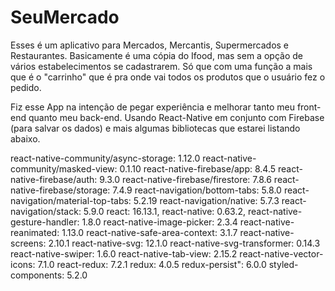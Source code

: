 # SeuMercado

Esses é um aplicativo para Mercados, Mercantis, Supermercados e Restaurantes. 
Basicamente é uma cópia do Ifood, mas sem a opção de vários estabelecimentos se cadastrarem. Só que com uma função 
a mais que é o "carrinho" que é pra onde vai todos os produtos que o usuário fez o pedido.

Fiz esse App na intenção de pegar experiência e melhorar tanto meu front-end quanto meu back-end. Usando 
React-Native em conjunto com Firebase (para salvar os dados) e mais algumas bibliotecas que estarei listando abaixo.

react-native-community/async-storage: 1.12.0
react-native-community/masked-view: 0.1.10
react-native-firebase/app: 8.4.5
react-native-firebase/auth: 9.3.0
react-native-firebase/firestore: 7.8.6
react-native-firebase/storage: 7.4.9
react-navigation/bottom-tabs: 5.8.0
react-navigation/material-top-tabs: 5.2.19
react-navigation/native: 5.7.3
react-navigation/stack: 5.9.0
react: 16.13.1,
react-native: 0.63.2,
react-native-gesture-handler: 1.8.0
react-native-image-picker: 2.3.4
react-native-reanimated: 1.13.0
react-native-safe-area-context: 3.1.7
react-native-screens: 2.10.1
react-native-svg: 12.1.0
react-native-svg-transformer: 0.14.3
react-native-swiper: 1.6.0
react-native-tab-view: 2.15.2
react-native-vector-icons: 7.1.0
react-redux: 7.2.1
redux: 4.0.5
redux-persist": 6.0.0
styled-components: 5.2.0

